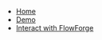 <!-- docs/_sidebar.md -->

- [Home](/)
- [Demo](/docs/quick-start.md)
- [Interact with FlowForge](/docs/user-interactions.md)
